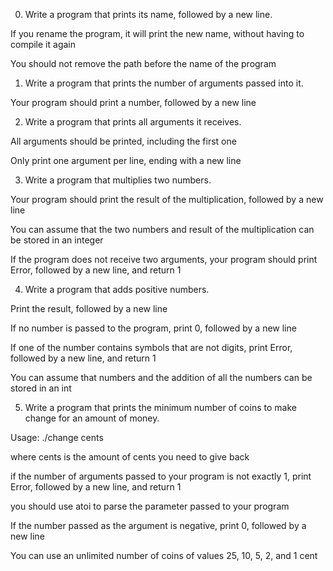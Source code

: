 0. Write a program that prints its name, followed by a new line.



If you rename the program, it will print the new name, without having to compile it again

You should not remove the path before the name of the program


1. Write a program that prints the number of arguments passed into it.



Your program should print a number, followed by a new line


2. Write a program that prints all arguments it receives.



All arguments should be printed, including the first one

Only print one argument per line, ending with a new line

3. Write a program that multiplies two numbers.



Your program should print the result of the multiplication, followed by a new line

You can assume that the two numbers and result of the multiplication can be stored in an integer

If the program does not receive two arguments, your program should print Error, followed by a new line, and return 1


4. Write a program that adds positive numbers.



Print the result, followed by a new line

If no number is passed to the program, print 0, followed by a new line

If one of the number contains symbols that are not digits, print Error, followed by a new line, and return 1

You can assume that numbers and the addition of all the numbers can be stored in an int



5. Write a program that prints the minimum number of coins to make change for an amount of money.



Usage: ./change cents

where cents is the amount of cents you need to give back

if the number of arguments passed to your program is not exactly 1, print Error, followed by a new line, and return 1

you should use atoi to parse the parameter passed to your program

If the number passed as the argument is negative, print 0, followed by a new line

You can use an unlimited number of coins of values 25, 10, 5, 2, and 1 cent


